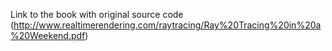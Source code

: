 Link to the book with original source code
(http://www.realtimerendering.com/raytracing/Ray%20Tracing%20in%20a%20Weekend.pdf)

